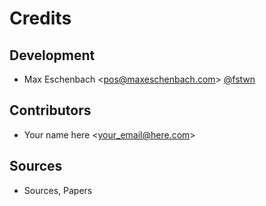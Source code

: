 # Credits

## Development

- Max Eschenbach <<pos@maxeschenbach.com>> [@fstwn](https://github.com/fstwn)

## Contributors

- Your name here <<your_email@here.com>>

## Sources

- Sources, Papers
